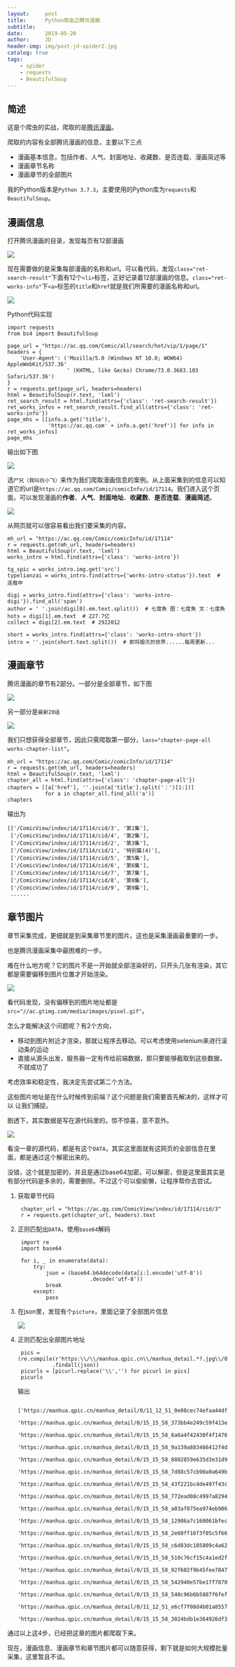 ```yaml
---
layout:     post
title:      Python爬虫之腾讯漫画
subtitle:   
date:       2019-05-20
author:     JD
header-img: img/post-jd-spider2.jpg
catalog: true
tags:
    - spider
    - requests
    - BeautifulSoup
---
```


## 简述

这是个爬虫的实战，爬取的是[腾讯漫画](https://ac.qq.com/Comic/all/search/hot/vip/1/page/1)。

爬取的内容有全部腾讯漫画的信息，主要以下三点

- 漫画基本信息，包括作者、人气、封面地址、收藏数、是否连载、漫画简述等
- 漫画章节名称
- 漫画章节的全部图片

我的Python版本是`Python 3.7.3`，主要使用的Python库为`requests`和`BeautifulSoup`。

## 漫画信息

打开腾讯漫画的目录，发现每页有12部漫画

![](http://wx4.sinaimg.cn/mw690/006F1DTzgy1g37ow20mxvj30zt0i048v.jpg)

现在需要做的是采集每部漫画的名称和url。可以看代码，发现`class="ret-search-result"`下面有12个`<li>`标签，正好记录着12部漫画的信息。`class="ret-works-info"`下`<a>`标签的`title`和`href`就是我们所需要的漫画名称和url。

![](http://wx3.sinaimg.cn/mw690/006F1DTzgy1g37ow4u8f7j30mb0arwgr.jpg)

Python代码实现

    import requests
    from bs4 import BeautifulSoup
    
    page_url = "https://ac.qq.com/Comic/all/search/hot/vip/1/page/1"
    headers = {
        'User-Agent': ('Mozilla/5.0 (Windows NT 10.0; WOW64) AppleWebKit/537.36'
                       ' (KHTML, like Gecko) Chrome/73.0.3683.103 Safari/537.36')
    }
    r = requests.get(page_url, headers=headers)
    html = BeautifulSoup(r.text, 'lxml')
    ret_search_result = html.find(attrs={'class': 'ret-search-result'})
    ret_works_infos = ret_search_result.find_all(attrs={'class': 'ret-works-info'})
    page_mhs = [[info.a.get('title'),
                 'https://ac.qq.com' + info.a.get('href')] for info in ret_works_infos]
    page_mhs

输出如下图

![](http://wx2.sinaimg.cn/mw690/006F1DTzgy1g380pbsvevj30gu06twem.jpg)

选`尸兄（我叫白小飞）`来作为我们爬取漫画信息的案例。从上面采集到的信息可以知道它的url是`https://ac.qq.com/Comic/comicInfo/id/17114`。我们进入这个页面，可以发现漫画的**作者**、**人气**、**封面地址**、**收藏数**、**是否连载**、**漫画简述**。

![](http://wx3.sinaimg.cn/mw690/006F1DTzgy1g37ow7cngxj30rn0h444d.jpg)

从网页就可以很容易看出我们要采集的内容。

    mh_url = "https://ac.qq.com/Comic/comicInfo/id/17114"
    r = requests.get(mh_url, headers=headers)
    html = BeautifulSoup(r.text, 'lxml')
    works_intro = html.find(attrs={'class': 'works-intro'})

    tg_spic = works_intro.img.get('src')
    typelianzai = works_intro.find(attrs={'works-intro-status'}).text  # 连载中

    digi = works_intro.find(attrs={'class': 'works-intro-digi'}).find_all('span')
    author = ' '.join(digi[0].em.text.split())  # 七度魚 图：七度魚 文：七度魚
    hots = digi[1].em.text  # 227.7亿
    collect = digi[2].em.text  # 2922012

    short = works_intro.find(attrs={'class': 'works-intro-short'})
    intro = ''.join(short.text.split())  # 即将毁灭的世界......每周更新...

## 漫画章节

腾讯漫画的章节有2部分。一部分是全部章节，如下图

![](http://wx1.sinaimg.cn/mw690/006F1DTzgy1g37owcfxkqj30s90fwabg.jpg)

另一部分是`最新20话`

![](http://wx1.sinaimg.cn/mw690/006F1DTzgy1g37owsrlvfj30vp0gijss.jpg)

我们只想获得全部章节，因此只需爬取第一部分，`lass="chapter-page-all works-chapter-list"`。

    mh_url = "https://ac.qq.com/Comic/comicInfo/id/17114"
    r = requests.get(mh_url, headers=headers)
    html = BeautifulSoup(r.text, 'lxml')
    chapter_all = html.find(attrs={'class': 'chapter-page-all'})
    chapters = [[a['href'], ''.join(a['title'].split('：')[1:])]
                for a in chapter_all.find_all('a')]
    chapters

输出为

    [['/ComicView/index/id/17114/cid/3', '第1集'],
     ['/ComicView/index/id/17114/cid/4', '第2集'],
     ['/ComicView/index/id/17114/cid/2', '第3集'],
     ['/ComicView/index/id/17114/cid/1', '特别篇(4)'],
     ['/ComicView/index/id/17114/cid/5', '第5集'],
     ['/ComicView/index/id/17114/cid/6', '第6集'],
     ['/ComicView/index/id/17114/cid/7', '第7集'],
     ['/ComicView/index/id/17114/cid/8', '第8集'],
     ['/ComicView/index/id/17114/cid/9', '第9集'],
     ......

## 章节图片

章节采集完成，更细就是到采集章节里的图片。这也是采集漫画最重要的一步。

也是腾讯漫画采集中最困难的一步。

难在什么地方呢？它的图片不是一开始就全部渲染好的，只开头几张有渲染，其它都是需要偏移到图片位置才开始渲染。

![](http://wx1.sinaimg.cn/mw690/006F1DTzgy1g37owvl6u6j30vp0auaaw.jpg)

看代码发现，没有偏移到的图片地址都是`src="//ac.gtimg.com/media/images/pixel.gif"`。

怎么才能解决这个问题呢？有2个方向，

- 移动到图片附近才渲染，那就让程序去移动。可以考虑使用selenium来进行滚动条的运动
- 直接从源头出发，服务器一定有传给前端数据，那只要能够截取到这些数据，不就成功了

考虑效率和稳定性，我决定先尝试第二个方法。

这些图片地址是在什么时候传到前端？这个问题是我们需要首先解决的，这样才可以 让我们捕捉。

剧透下，其实数据是写在源代码里的。惊不惊喜，意不意外。

![](http://wx2.sinaimg.cn/mw690/006F1DTzgy1g38ywuobeuj30x50ay41t.jpg)

看没一章的源代码，都是有这个`DATA`，其实这里面就有这网页的全部信息在里面，都是通过这个解密出来的。

没错，这个就是加密的，并且是通过base64加密。可以解密，但是这里面其实是有部分代码是多余的，需要删除。不过这个可以偷偷懒，让程序帮你去尝试。

1. 获取章节代码

        chapter_url = "https://ac.qq.com/ComicView/index/id/17114/cid/3"
        r = requests.get(chapter_url, headers).text

2. 正则匹配出`DATA`，使用`base64`解码

        import re
        import base64

        for i, _ in enumerate(data):
            try:
                json = (base64.b64decode(data[i:].encode('utf-8'))
                              .decode('utf-8'))
                break
            except:
                pass

3. 在json里，发现有个`picture`，里面记录了全部图片信息

    ![](http://wx1.sinaimg.cn/mw690/006F1DTzgy1g38zelme23j30vg08jq4d.jpg)

4. 正则匹配出全部图片地址

        pics = (re.compile(r'https:\\/\\/manhua.qpic.cn\\/manhua_detail.*?.jpg\\/0')
                  .findall(json))
        picurls = [picurl.replace('\\','') for picurl in pics]
        picurls

    输出

        ['https://manhua.qpic.cn/manhua_detail/0/11_12_51_0e08cec74efaa44df767571795df3975.jpg/0',
         'https://manhua.qpic.cn/manhua_detail/0/15_15_58_373bb4e249c59f413eaec750ab30ca7c_5687.jpg/0',
         'https://manhua.qpic.cn/manhua_detail/0/15_15_58_8a6a4f42430f4f1476c626ad147b2bca_1303.jpg/0',
         'https://manhua.qpic.cn/manhua_detail/0/15_15_58_9a139a883466412f4df13a60fca62412_1304.jpg/0',
         'https://manhua.qpic.cn/manhua_detail/0/15_15_58_8802859e635d3e31d938a9297e06f9fd_1305.jpg/0',
         'https://manhua.qpic.cn/manhua_detail/0/15_15_58_7d88c57cb90a0a649bb485be06ff4357_1306.jpg/0',
         'https://manhua.qpic.cn/manhua_detail/0/15_15_58_43f221bc4de497f43c3ad52531ba77de_1307.jpg/0',
         'https://manhua.qpic.cn/manhua_detail/0/15_15_58_772ead08c4997a829426ae2216c41bf3_1308.jpg/0',
         'https://manhua.qpic.cn/manhua_detail/0/15_15_58_a03af075ea974eb906cf6099bdab98ff_1309.jpg/0',
         'https://manhua.qpic.cn/manhua_detail/0/15_15_58_12906a7c160061bfec4939a7866cd00c_1310.jpg/0',
         'https://manhua.qpic.cn/manhua_detail/0/15_15_58_2e60ff16f3f05c5f66c7cff0c6d925fe_1311.jpg/0',
         'https://manhua.qpic.cn/manhua_detail/0/15_15_58_c6d83dc105809c4a623f7e2e9b0cc6ab_1312.jpg/0',
         'https://manhua.qpic.cn/manhua_detail/0/15_15_58_510c76cf15c4a1ed2fba170d9d3e81ee_2805.jpg/0',
         'https://manhua.qpic.cn/manhua_detail/0/15_15_58_92f602f9b45fee7847a00f307be7d973_2806.jpg/0',
         'https://manhua.qpic.cn/manhua_detail/0/15_15_58_542940e57be17f7870651533ec483a75_2807.jpg/0',
         'https://manhua.qpic.cn/manhua_detail/0/15_15_58_540c96b6b5887f6fef35a978ac9d0c0e_2804.jpg/0',
         'https://manhua.qpic.cn/manhua_detail/0/11_12_51_e6cf7f08d4b01a855724fc7e2a621131.jpg/0',
         'https://manhua.qpic.cn/manhua_detail/0/15_15_58_3024bdb1e364926df3b631fdab223d95_7806.jpg/0']

通过以上这4步，已经把这章的图片都爬取下来。

现在，漫画信息、漫画章节和章节图片都可以随意获得，剩下就是如何大规模批量采集，这里暂且不谈。